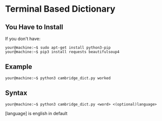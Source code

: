 # Terminal Based Dictionary
## You Have to Install 
If you don't have:
```console
your@machine:~$ sudo apt-get install python3-pip
your@machine:~$ pip3 install requests beautifulsoup4
```
## Example
```console
your@machine:~$ python3 cambridge_dict.py worked
```
## Syntax
```console
your@machine:~$ python3 cambridge_dict.py <word> <(optional)language>
```
[language] is english in default
